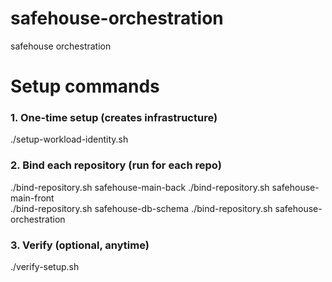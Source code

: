 # safehouse-orchestration
safehouse orchestration

# Setup commands

### 1. One-time setup (creates infrastructure)
./setup-workload-identity.sh

### 2. Bind each repository (run for each repo)
./bind-repository.sh safehouse-main-back
./bind-repository.sh safehouse-main-front  
./bind-repository.sh safehouse-db-schema
./bind-repository.sh safehouse-orchestration

### 3. Verify (optional, anytime)
./verify-setup.sh



